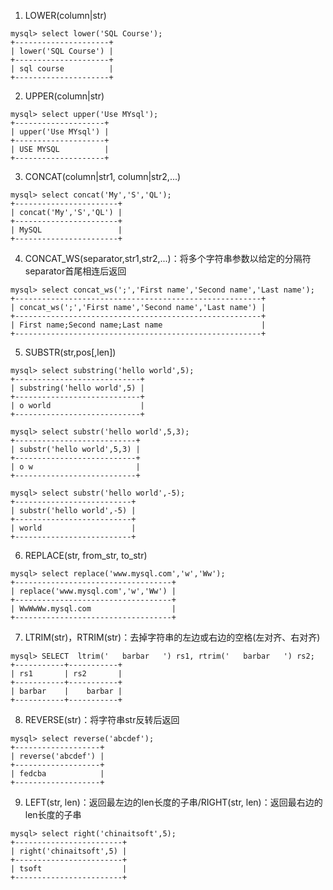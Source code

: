 1. LOWER(column|str)
```
mysql> select lower('SQL Course');
+---------------------+
| lower('SQL Course') |
+---------------------+
| sql course          |
+---------------------+
```
2. UPPER(column|str)
```
mysql> select upper('Use MYsql');
+--------------------+
| upper('Use MYsql') |
+--------------------+
| USE MYSQL          |
+--------------------+
```
3. CONCAT(column|str1, column|str2,...)
```
mysql> select concat('My','S','QL');
+-----------------------+
| concat('My','S','QL') |
+-----------------------+
| MySQL                 |
+-----------------------+
```

4. CONCAT_WS(separator,str1,str2,...)：将多个字符串参数以给定的分隔符separator首尾相连后返回
```
mysql> select concat_ws(';','First name','Second name','Last name');
+-------------------------------------------------------+
| concat_ws(';','First name','Second name','Last name') |
+-------------------------------------------------------+
| First name;Second name;Last name                      |
+-------------------------------------------------------+
```

5. SUBSTR(str,pos[,len])
```
mysql> select substring('hello world',5);
+----------------------------+
| substring('hello world',5) |
+----------------------------+
| o world                    |
+----------------------------+

mysql> select substr('hello world',5,3);
+---------------------------+
| substr('hello world',5,3) |
+---------------------------+
| o w                       |
+---------------------------+

mysql> select substr('hello world',-5);
+--------------------------+
| substr('hello world',-5) |
+--------------------------+
| world                    |
+--------------------------+
```
6. REPLACE(str, from_str, to_str)
```
mysql> select replace('www.mysql.com','w','Ww');
+-----------------------------------+
| replace('www.mysql.com','w','Ww') |
+-----------------------------------+
| WwWwWw.mysql.com                  |
+-----------------------------------+
```
7. LTRIM(str)，RTRIM(str)：去掉字符串的左边或右边的空格(左对齐、右对齐)
```
mysql> SELECT  ltrim('   barbar   ') rs1, rtrim('   barbar   ') rs2;
+-----------+-----------+
| rs1       | rs2       |
+-----------+-----------+
| barbar    |    barbar |
+-----------+-----------+
```
8. REVERSE(str)：将字符串str反转后返回
```
mysql> select reverse('abcdef');
+-------------------+
| reverse('abcdef') |
+-------------------+
| fedcba            |
+-------------------+
```
9. LEFT(str, len)：返回最左边的len长度的子串/RIGHT(str, len)：返回最右边的len长度的子串
```
mysql> select right('chinaitsoft',5);
+------------------------+
| right('chinaitsoft',5) |
+------------------------+
| tsoft                  |
+------------------------+
```
